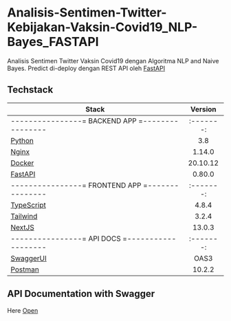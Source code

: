 # Analisis-Sentimen-Twitter-Kebijakan-Vaksin-Covid19_NLP-Bayes_FASTAPI
Analisis Sentimen Twitter Vaksin Covid19 dengan Algoritma NLP and Naive Bayes. Predict di-deploy dengan REST API oleh [FastAPI](https://fastapi.tiangolo.com/)

## **Techstack**

| Stack                                         | Version |
|-----------------------------------------------|:-------:|
|----------------= BACKEND APP =----------------|:-------:|
| [Python](https://www.python.org/)             |   3.8   |
| [Nginx](https://www.nginx.com/)               | 1.14.0  |
| [Docker](https://www.nginx.com/)              |20.10.12 |
| [FastAPI](https://fastapi.tiangolo.com/)      | 0.80.0  |
|----------------= FRONTEND APP =---------------|:-------:|
| [TypeScript](https://www.python.org/)         |  4.8.4  |
| [Tailwind](https://www.npmjs.com/package/tailwindcss)|  3.2.4  |
| [NextJS](https://www.npmjs.com/package/next)    |  13.0.3 |
|----------------= API DOCS =-------------------|:-------:|
| [SwaggerUI](https://swagger.io/tools/swagger-ui/)|  OAS3  |
| [Postman](https://www.postman.com/)    |  10.2.2 |

## **API Documentation with Swagger**
Here [Open](https://app.swaggerhub.com/apis-docs/HAZLANQODRI2020WORK_1/Analisis-Sentimen-Twitter-Kebijakan-Vaksin-Covid19_FASTAPI/1.1.0)
